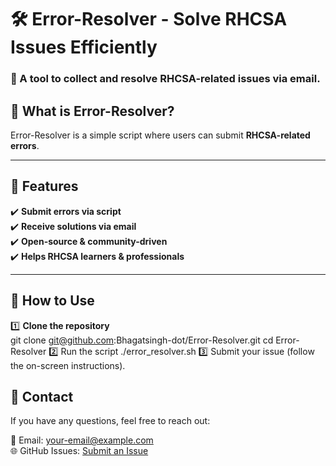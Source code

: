 # 🛠️ Error-Resolver - Solve RHCSA Issues Efficiently

### 🚀 A tool to collect and resolve RHCSA-related issues via email.

## 📌 What is Error-Resolver?
Error-Resolver is a simple script where users can submit **RHCSA-related errors**.  

---

## 🔧 Features
✔️ **Submit errors via script**  
✔️ **Receive solutions via email**  
✔️ **Open-source & community-driven**  
✔️ **Helps RHCSA learners & professionals**  

---

## 🚀 How to Use
1️⃣ **Clone the repository**  
   git clone git@github.com:Bhagatsingh-dot/Error-Resolver.git
   cd Error-Resolver
2️⃣  Run the script
./error_resolver.sh
3️⃣  Submit your issue (follow the on-screen instructions).

## 📧 Contact  
If you have any questions, feel free to reach out:  

📩 Email: your-email@example.com  
🌐 GitHub Issues: [Submit an Issue](https://github.com/Bhagatsingh-dot/Error-Resolver/issues)  
